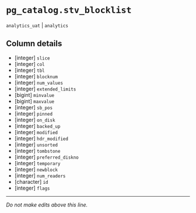 # `pg_catalog.stv_blocklist`
`analytics_uat` | `analytics`

## Column details
* [integer]   `slice`
* [integer]   `col`
* [integer]   `tbl`
* [integer]   `blocknum`
* [integer]   `num_values`
* [integer]   `extended_limits`
* [bigint]    `minvalue`
* [bigint]    `maxvalue`
* [integer]   `sb_pos`
* [integer]   `pinned`
* [integer]   `on_disk`
* [integer]   `backed_up`
* [integer]   `modified`
* [integer]   `hdr_modified`
* [integer]   `unsorted`
* [integer]   `tombstone`
* [integer]   `preferred_diskno`
* [integer]   `temporary`
* [integer]   `newblock`
* [integer]   `num_readers`
* [character] `id`
* [integer]   `flags`

-------------------------------------------------------------------------------
*Do not make edits above this line.*
